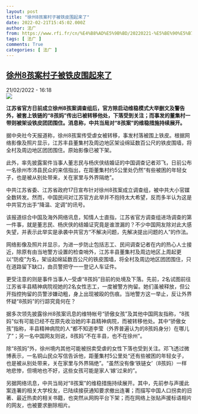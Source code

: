 ```yaml
---
layout: post
title: "徐州8孩案村子被铁皮围起来了"
date: 2022-02-21T15:45:02.000Z
author: 法广
from: https://www.rfi.fr/cn/%E4%B8%AD%E5%9B%BD/20220221-%E5%BE%90%E5%B7%9E8%E5%AD%A9%E6%A1%88%E6%9D%91%E5%AD%90%E8%A2%AB%E9%93%81%E7%9A%AE%E5%9B%B4%E8%B5%B7%E6%9D%A5%E4%BA%86
tags: [ 法广 ]
comments: True
categories: [ 法广 ]
---
```

<!--1645458302000-->
[徐州8孩案村子被铁皮围起来了](https://www.rfi.fr/cn/%E4%B8%AD%E5%9B%BD/20220221-%E5%BE%90%E5%B7%9E8%E5%AD%A9%E6%A1%88%E6%9D%91%E5%AD%90%E8%A2%AB%E9%93%81%E7%9A%AE%E5%9B%B4%E8%B5%B7%E6%9D%A5%E4%BA%86)
------

<div>
<div>21/02/2022 - 16:18</div><img src="https://s.rfi.fr/media/display/7c73cec8-9329-11ec-b062-005056a90321/w:1280/p:16x9/xztp0.jpg"><p><strong>                    江苏省官方日前成立徐州8孩案调查组后，官方除启动维稳模式大举删文及警告外，被套上铁链的“8孩妈”传出已被转移他处，下落受到关注；而事发的董集村一带则被架设铁皮团团围住。消息称，中共当局对“8孩案”的维稳措施持续展开。                </strong></p><div >                    <p>据中央社今天报道称，徐州8孩案传受虐女被转移，事发村落被围上铁皮。根据网络影像及照片显示，江苏丰县董集村及周边地区架设绵延数百公尺的铁皮围墙，将全村及周边地区团团围住。原始影像已被下架。</p><p>此外，率先披露案件当事人董志民与杨庆侠结婚证的中国调查记者邓飞，日前公布一名徐州市沛县民众的来信指出，在距董集村约5公里处仍然“有些被困的年轻女子，也是被从别处带来，关在家里与外界隔绝”。</p><p>中共江苏省委、江苏省政府17日宣布针对徐州8孩案成立调查组，被中共大小官媒全数转发。然而，中国民间对江苏官方此举并不抱持太大希望，反而多半认为这是中共官方出手“降温、定调”的讯号。</p><p>该报道综合中国及海外网络讯息，知情人士直指，江苏省官方调查组进场调查的第一件事，就是董志民、杨庆侠的结婚证究竟是谁泄漏的？不少中国网友除对此大感失望，并表示此举实是承袭中共官方“不解决问题，先解决提出问题的人”的作法。</p><p>网络影像及照片并显示，为进一步防止包括志工、民间调查记者在内的热心人士接近，除原有由当地警方设置的检查哨外，江苏丰县董集村及周边地区上周起更以“防疫”为名，架设起绵延数百公尺的铁皮围墙，将全村及周边地区团团围住，只在道路留下缺口，由员警把守一一登记人车证件。</p><p>更受注意的则是事件当事人─受虐“8孩妈”目前的处境及下落。先前，2名试图前往江苏省丰县精神病院视她的2名女性志工，一度被警方拘留。她们虽被释放，但公开指控拘留的员警涉嫌动粗，身上出现被殴的伤痕。当地警方这一举止，反让外界怀疑“8孩妈”的行踪究竟何在？</p><p>据多次领先披露徐州8孩案讯息的维特帐号“骄傲女孩”及其他中国网友指称，“8孩妈”似有可能已经不在原先收治她的丰县精神病院，而被转移他处。其中“骄傲女孩”指称，丰县精神病院的人“都不知道李莹（外界普遍认为的8孩妈身分）在哪儿了”；另一名中国网友则说，8孩妈“不在丰县，也不在徐州”。</p><p>除“8孩妈”外，徐州境内其他可能被拐卖受虐的女性下落也受到关注。邓飞透过微博表示，一名铜山民众写信告诉他，距董集村5公里处“还有些被困的年轻女子，也是被从别处带来，关在家里与外界隔绝”。“虽然没有像‘铁链女’（8孩妈）一样地悲惨，但境地也不好，这些女孩可能是家人‘嫁’过来的”。</p><p>另据网络讯息，中共当局对“8孩案”的维稳措施持续展开。其中，先前参与声援此案连署的相关大学校友，已陆续接获通知要求撤出连署；而描写中国人口拐卖的旧著、最近热卖的相关书籍，也突然从网购平台下架；而在网络上张贴声援标语相片的网友，也被要求删除相片。</p>                                            <div data-selfpromo-newsletter>    </div>    <div data-selfpromo-app>    </div>                </div>
</div>
